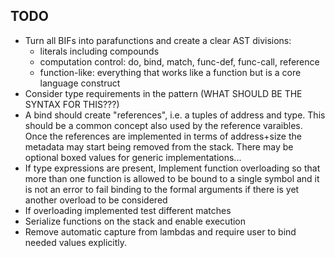 TODO
----
- Turn all BIFs into parafunctions and create a clear AST divisions:
    - literals including compounds
    - computation control: do, bind, match, func-def, func-call, reference
    - function-like: everything that works like a function but is a core language construct
- Consider type requirements in the pattern (WHAT SHOULD BE THE SYNTAX FOR THIS???)
- A bind should create "references", i.e. a tuples of address and type.
  This should be a common concept also used by the reference varaibles. Once
  the references are implemented in terms of address+size the metadata may start
  being removed from the stack. There may be optional boxed values for generic
  implementations...
- If type expressions are present, Implement function overloading so that more than one function is allowed
  to be bound to a single symbol and it is not an error to fail binding to the formal arguments if there
  is yet another overload to be considered
- If overloading implemented test different matches
- Serialize functions on the stack and enable execution
- Remove automatic capture from lambdas and require user to bind needed values explicitly.
